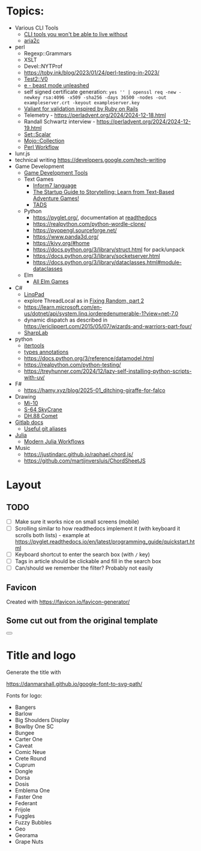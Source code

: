 
# Topics:

 - Various CLI Tools
   - [CLI tools you won't be able to live without](https://dev.to/lissy93/cli-tools-you-cant-live-without-57f6)
   - [aria2c](https://aria2.github.io/manual/en/html/aria2c.html#http-ftp-segmented-downloads)
 - perl
   - Regexp::Grammars
   - XSLT
   - Devel::NYTProf
   - https://toby.ink/blog/2023/01/24/perl-testing-in-2023/
   - [Test2::V0](https://perladvent.org/2023/2023-12-15.html)
   - [e - beast mode unleashed](https://perladvent.org/2024/2024-12-10.html)
   - self signed certificate generation: `yes '' | openssl req -new -newkey rsa:4096 -x509 -sha256 -days 36500 -nodes -out exampleserver.crt -keyout exampleserver.key`
   - [Valiant for validation inspired by Ruby on Rails](https://metacpan.org/pod/Valiant)
   - Telemetry - https://perladvent.org/2024/2024-12-18.html
   - Randall Schwartz interview - https://perladvent.org/2024/2024-12-19.html
   - [Set::Scalar](https://metacpan.org/pod/Set::Scalar)
   - [Mojo::Collection](https://metacpan.org/pod/Mojo::Collection)
   - [Perl Workflow](https://github.com/perl-workflow/perl-workflow/tree/master/eg/ticket)
 - lunr.js
 - technical writing https://developers.google.com/tech-writing
 - Game Development
   - [Game Development Tools](https://www.makeuseof.com/tag/five-free-game-development-tools-make-your-own-games/)
   - Text Games
     - [Inform7 language](https://ganelson.github.io/inform-website/)
     - [The Startup Guide to Storytelling: Learn from Text-Based Adventure Games!](https://www.taskade.com/blog/text-based-storytelling-games-startup-business/)
     - [TADS](https://www.tads.org/)
   - Python
     - https://pyglet.org/, documentation at [readthedocs](https://pyglet.readthedocs.io/en/latest/programming_guide/quickstart.html)
     - https://realpython.com/python-wordle-clone/
     - https://pyopengl.sourceforge.net/
     - https://www.panda3d.org/
     - https://kivy.org/#home
     - https://docs.python.org/3/library/struct.html for pack/unpack
     - https://docs.python.org/3/library/socketserver.html
     - https://docs.python.org/3/library/dataclasses.html#module-dataclasses
   - Elm
     - [All Elm Games](https://github.com/rofrol/elm-games/blob/master/README.md)
 - C#
   - [LinqPad](https://www.linqpad.net/)
   - explore ThreadLocal as in [Fixing Random, part 2](https://ericlippert.com/2019/02/04/fixing-random-part-2/)
   - https://learn.microsoft.com/en-us/dotnet/api/system.linq.iorderedenumerable-1?view=net-7.0
   - dynamic dispatch as described in https://ericlippert.com/2015/05/07/wizards-and-warriors-part-four/
   - [SharpLab](https://sharplab.io/#v2:CYLg1APgAgTAjAWAFBQAwAIpwCwG5nJQDMmM6AwugN7Lp3q33GZwBsLRAPAJYB2ALgD50AcQCm/AEoBDXgHMxACj790AMwBOAewC2AGnQr0/LQaMBnfmIAO6ALzo4ASkZ0aSep/VaNygYft1bR1cAM4HE1DudDAHSxsnBg8vFKw4TAB2Q1DXdABfZDygA===)
 - python
   - [itertools](https://docs.python.org/3/library/itertools.html)
   - [types annotations](https://realpython.com/preview/python-type-self/)
   - https://docs.python.org/3/reference/datamodel.html
   - https://realpython.com/python-testing/
   - https://treyhunner.com/2024/12/lazy-self-installing-python-scripts-with-uv/
 - F#
   - https://hamy.xyz/blog/2025-01_ditching-giraffe-for-falco
 - Drawing
   - [Mi-10](https://en.wikipedia.org/wiki/Mil_Mi-10)
   - [S-64 SkyCrane](https://cs.wikipedia.org/wiki/Sikorsky_S-64_Skycrane)
   - [DH.88 Comet](https://en.wikipedia.org/wiki/De_Havilland_DH.88_Comet)
 - [Gitlab docs](https://docs.gitlab.com/)
   - [Useful git aliases](https://www.durdn.com/blog/2012/11/22/must-have-git-aliases-advanced-examples/)
 - [Julia](https://www.julialang.org/)
   - [Modern Julia Workflows](https://modernjuliaworkflows.org/writing/)
 - Music
   - https://justindarc.github.io/raphael.chord.js/
   - https://github.com/martijnversluis/ChordSheetJS

# Layout

## TODO

 - [ ] Make sure it works nice on small screens (mobile)
 - [ ] Scrolling similar to how readthedocs implement it (with keyboard it scrolls both lists) - example at https://pyglet.readthedocs.io/en/latest/programming_guide/quickstart.html
 - [ ] Keyboard shortcut to enter the search box (with `/` key)
 - [ ] Tags in article should be clickable and fill in the search box
 - [ ] Can/should we remember the filter? Probably not easily

## Favicon

Created with https://favicon.io/favicon-generator/

## Some cut out from the original template

<div class="fixed bg-slate-700 bg-opacity-5 transition duration-200 ease-in-out inset-0 z-10 pointer-events-auto md:hidden left-0 top-0 w-full h-full hidden menu-overlay"></div>

<button aria-label="Toggle Sidebar" class="md:hidden absolute top-3 left-3 z-10 menu-trigger p-1 rounded text-slate-800 dark:text-slate-50 hover:bg-slate-100">
    <svg class="h-6 w-6" viewBox="0 0 24 24" stroke-width="2" stroke="currentcolor" fill="none" stroke-linecap="round" stroke-linejoin="round">
        <path stroke="none" d="M0 0h24v24H0z"/>
        <line x1="4" y1="6" x2="20" y2="6"/>
        <line x1="4" y1="12" x2="20" y2="12"/>
        <line x1="4" y1="18" x2="16" y2="18"/>
    </svg>
</button>

# Title and logo

Generate the title with 

https://danmarshall.github.io/google-font-to-svg-path/

Fonts for logo:

 - Bangers
 - Barlow
 - Big Shoulders Display
 - Bowlby One SC
 - Bungee
 - Carter One
 - Caveat
 - Comic Neue
 - Crete Round
 - Cuprum
 - Dongle
 - Dorsa
 - Dosis
 - Emblema One
 - Faster One
 - Federant
 - Frijole
 - Fuggles
 - Fuzzy Bubbles
 - Geo
 - Georama
 - Grape Nuts
